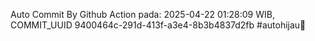 Auto Commit By Github Action pada: 2025-04-22 01:28:09 WIB, COMMIT_UUID 9400464c-291d-413f-a3e4-8b3b4837d2fb #autohijau🗿
